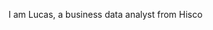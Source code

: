 I am Lucas, a business data analyst from Hisco
<!---
lmyershisco/lmyershisco is a ✨ special ✨ repository because its `README.md` (this file) appears on your GitHub profile.
You can click the Preview link to take a look at your changes.
--->
